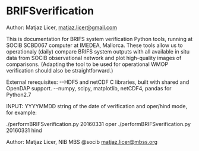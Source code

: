 # BRIFSverification

Author: Matjaz Licer, matjaz.licer@gmail.com

This is documentation for BRIFS system verification Python tools, running at SOCIB SCBD067 computer at IMEDEA, Mallorca. These tools allow us to operationaly (daily) compare BRIFS system outputs with all available in situ data from SOCIB observational network and plot high-quality images of comparisons. (Adapting the tool to be used for operational WMOP verification should also be straightforward.) 

External rerequisites:
--HDF5 and netCDF C libraries, built with shared and OpenDAP support.
--numpy, scipy, matplotlib, netCDF4, pandas for Python2.7

INPUT: YYYYMMDD string of the date of verification and oper/hind mode, for example:

./performBRIFSverification.py 20160331 oper
./performBRIFSverification.py 20160331 hind

Author: Matjaz Licer, NIB MBS @socib
matjaz.licer@mbss.org
